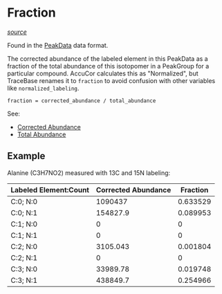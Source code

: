 # Fraction

[_source_](https://github.com/Princeton-LSI-ResearchComputing/tracebase/blob/241e47de6a06df543ad73c6ceb82d758ce373cbe/DataRepo/models/peak_data.py#L52-L69)

Found in the [PeakData](../Download/About%20the%20Data/Data%20Types/PeakData.md) data format.

The corrected abundance of the labeled element in this PeakData as a fraction of the total abundance of this isotopomer
in a PeakGroup for a particular compound.  AccuCor calculates this as "Normalized", but TraceBase renames it to
`fraction` to avoid confusion with other variables like `normalized_labeling`.

`fraction = corrected_abundance / total_abundance`

See:

* [Corrected Abundance](Corrected%20Abundance.md)
* [Total Abundance](Total%20Abundance.md)

## Example

Alanine (C3H7NO2) measured with 13C and 15N labeling:

Labeled Element:Count | Corrected Abundance | Fraction
-- | -- | --
C:0; N:0 | 1090437 | 0.633529
C:0; N:1 | 154827.9 | 0.089953
C:1; N:0 | 0 | 0
C:1; N:1 | 0 | 0
C:2; N:0 | 3105.043 | 0.001804
C:2; N:1 | 0 | 0
C:3; N:0 | 33989.78 | 0.019748
C:3; N:1 | 438849.7 | 0.254966
